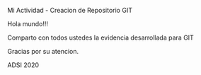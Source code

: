 Mi Actividad - Creacion de Repositorio GIT

Hola mundo!!!

Comparto con todos ustedes la evidencia
desarrollada para GIT

Gracias por su atencion.


ADSI 2020